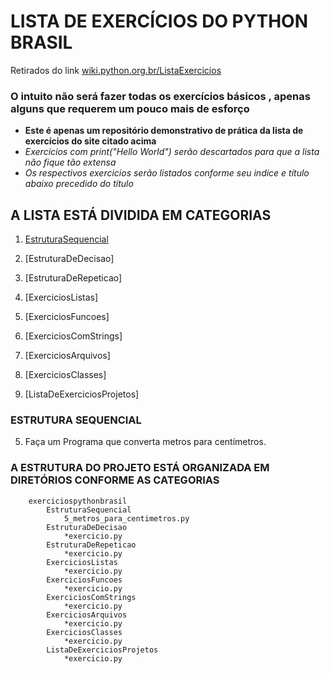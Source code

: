 #   LISTA DE EXERCÍCIOS DO PYTHON BRASIL
Retirados do link [wiki.python.org.br/ListaExercicios](https://wiki.python.org.br/ListaDeExercicios)

### O intuito não será fazer todas os exercícios básicos , apenas alguns que requerem um pouco mais de esforço
- **Este é apenas um repositório demonstrativo de prática da lista de exercícios do site citado acima**
- *Exercícios com print("Hello World") serão descartados para que a lista não fique tão extensa*
- *Os respectivos exercicios serão listados conforme seu indice e título abaixo precedido do título*


##  A LISTA ESTÁ DIVIDIDA EM CATEGORIAS

1. [EstruturaSequencial](#estruturasequencial)

2. [EstruturaDeDecisao]

3. [EstruturaDeRepeticao]

4. [ExerciciosListas]

5. [ExerciciosFuncoes]

6. [ExerciciosComStrings]

7. [ExerciciosArquivos]

8. [ExerciciosClasses]

9. [ListaDeExerciciosProjetos]

### ESTRUTURA SEQUENCIAL
5. Faça um Programa que converta metros para centímetros.


### A ESTRUTURA DO PROJETO ESTÁ ORGANIZADA EM DIRETÓRIOS CONFORME AS CATEGORIAS
```
    exerciciospythonbrasil
        EstruturaSequencial
            5_metros_para_centimetros.py
        EstruturaDeDecisao
            *exercicio.py
        EstruturaDeRepeticao
            *exercicio.py
        ExerciciosListas
            *exercicio.py
        ExerciciosFuncoes
            *exercicio.py
        ExerciciosComStrings
            *exercicio.py
        ExerciciosArquivos
            *exercicio.py
        ExerciciosClasses
            *exercicio.py
        ListaDeExerciciosProjetos
            *exercicio.py
```
